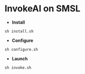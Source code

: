 # InvokeAI on SMSL

* **Install**
```
sh install.sh
```

* **Configure**
```
sh configure.sh
```

* **Launch**
```
sh invoke.sh
```

